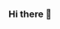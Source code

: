 ### Hi there 👋

<!--
**romainniamor/romainniamor** is a ✨ _special_ ✨ repository because its `README.md` (this file) appears on your GitHub profile.

Actualy:

- 🔭 I’m currently working on new project React / TypeScript / DallE-Api
- 🌱 I’m currently learning ...
- 🤔 I’m looking for help with ...
- 💬 Ask me about ...
- ⚡ Fun fact: I want to go back to the future and develop Cobol Skills

Languages and Tools:



-->
